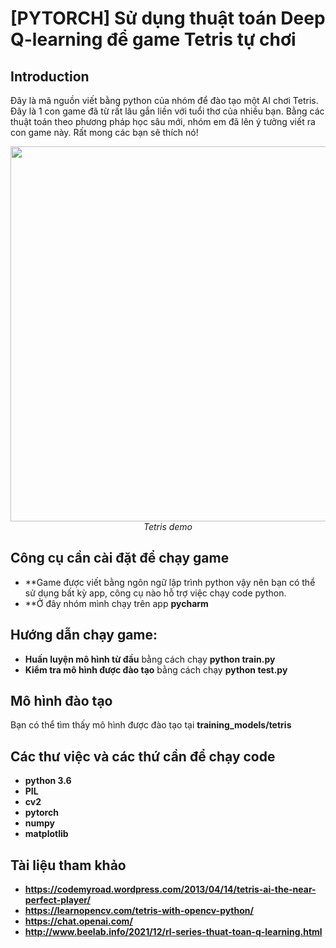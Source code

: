 # [PYTORCH] Sử dụng thuật toán Deep Q-learning để game Tetris tự chơi

## Introduction

Đây là mã nguồn viết bằng python của nhóm để đào tạo một AI chơi Tetris. Đây là 1 con game đã từ rất lâu gắn liền với tuổi thơ của nhiều bạn. 
Bằng các thuật toán theo phương pháp học sâu mới, nhóm em đã lên ý tưởng viết ra con game này. Rất mong các bạn sẽ thích nó!
<p align="center">
  <img src="demo/tetris.gif" width=600><br/>
  <i>Tetris demo</i>
</p>

## Công cụ cần cài đặt để chạy game
* **Game được viết bằng ngôn ngữ lập trình python vậy nên bạn có thể sử dụng bất kỳ app, công cụ nào hỗ trợ việc chạy code python.
* **Ở đây nhóm mình chạy trên app **pycharm**

## Hướng dẫn chạy game:

* **Huấn luyện mô hình từ đầu** bằng cách chạy **python train.py**
* **Kiểm tra mô hình được đào tạo** bằng cách chạy **python test.py**

## Mô hình đào tạo

Bạn có thể tìm thấy mô hình được đào tạo tại **training_models/tetris**
 
## Các thư việc và các thứ cần để chạy code

* **python 3.6**
* **PIL**
* **cv2**
* **pytorch** 
* **numpy**
* **matplotlib**

## Tài liệu tham khảo
* **https://codemyroad.wordpress.com/2013/04/14/tetris-ai-the-near-perfect-player/**
* **https://learnopencv.com/tetris-with-opencv-python/**
* **https://chat.openai.com/**
* **http://www.beelab.info/2021/12/rl-series-thuat-toan-q-learning.html**